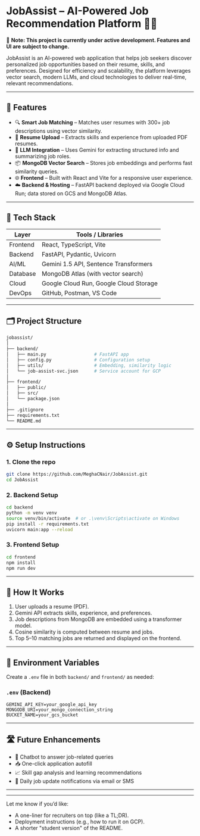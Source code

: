 
# JobAssist – AI-Powered Job Recommendation Platform 💼🤖

🚧 **Note: This project is currently under active development. Features and UI are subject to change.**

JobAssist is an AI-powered web application that helps job seekers discover personalized job opportunities based on their resume, skills, and preferences. Designed for efficiency and scalability, the platform leverages vector search, modern LLMs, and cloud technologies to deliver real-time, relevant recommendations.

---

## 🚀 Features

- 🔍 **Smart Job Matching** – Matches user resumes with 300+ job descriptions using vector similarity.
- 📄 **Resume Upload** – Extracts skills and experience from uploaded PDF resumes.
- 💬 **LLM Integration** – Uses Gemini for extracting structured info and summarizing job roles.
- 📦 **MongoDB Vector Search** – Stores job embeddings and performs fast similarity queries.
- 🌐 **Frontend** – Built with React and Vite for a responsive user experience.
- ☁️ **Backend & Hosting** – FastAPI backend deployed via Google Cloud Run; data stored on GCS and MongoDB Atlas.

---

## 🧱 Tech Stack

| Layer       | Tools / Libraries                           |
|-------------|---------------------------------------------|
| Frontend    | React, TypeScript, Vite                     |
| Backend     | FastAPI, Pydantic, Uvicorn                  |
| AI/ML       | Gemini 1.5 API, Sentence Transformers       |
| Database    | MongoDB Atlas (with vector search)          |
| Cloud       | Google Cloud Run, Google Cloud Storage      |
| DevOps      | GitHub, Postman, VS Code                    |

---

## 🗂️ Project Structure

```bash
jobassist/
│
├── backend/
│   ├── main.py                  # FastAPI app
│   ├── config.py                # Configuration setup
│   ├── utils/                   # Embedding, similarity logic
│   └── job-assist-svc.json      # Service account for GCP
│
├── frontend/
│   ├── public/
│   ├── src/
│   └── package.json
│
├── .gitignore
├── requirements.txt
└── README.md
````

---

## ⚙️ Setup Instructions

### 1. Clone the repo

```bash
git clone https://github.com/MeghaCNair/JobAssist.git
cd JobAssist
```

### 2. Backend Setup

```bash
cd backend
python -m venv venv
source venv/bin/activate  # or .\venv\Scripts\activate on Windows
pip install -r requirements.txt
uvicorn main:app --reload
```

### 3. Frontend Setup

```bash
cd frontend
npm install
npm run dev
```

---

## 🧠 How It Works

1. User uploads a resume (PDF).
2. Gemini API extracts skills, experience, and preferences.
3. Job descriptions from MongoDB are embedded using a transformer model.
4. Cosine similarity is computed between resume and jobs.
5. Top 5–10 matching jobs are returned and displayed on the frontend.

---

## 🔐 Environment Variables

Create a `.env` file in both `backend/` and `frontend/` as needed:

### `.env` (Backend)

```env
GEMINI_API_KEY=your_google_api_key
MONGODB_URI=your_mongo_connection_string
BUCKET_NAME=your_gcs_bucket
```

---

## 🛣️ Future Enhancements

* 🧠 Chatbot to answer job-related queries
* 📥 One-click application autofill
* 📈 Skill gap analysis and learning recommendations
* 🔄 Daily job update notifications via email or SMS

---

---

Let me know if you’d like:
- A one-liner for recruiters on top (like a TL;DR).
- Deployment instructions (e.g., how to run it on GCP).
- A shorter "student version" of the README.
```
